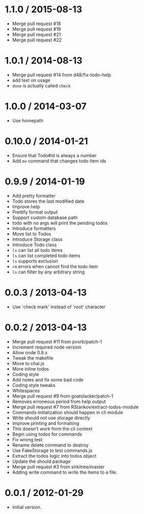 1.1.0 / 2015-08-13
==================

  * Merge pull request #18
  * Merge pull request #19
  * Merge pull request #21
  * Merge pull request #22

1.0.1 / 2014-08-13
==================

  * Merge pull request #14 from d48/fix-todo-help
  * add text on usage
  * `done` is actually called `check`

1.0.0 / 2014-03-07
==================

  * Use homepath

0.10.0 / 2014-01-21
==================

  * Ensure that Todo#id is always a number
  * Add `mv` command that changes todo item ids

0.9.9 / 2014-01-19
==================

  * Add pretty formatter
  * Todo stores the last modified date
  * Improve help
  * Prettify format output
  * Support custom database path
  * todo with no args will print the pending todos
  * Introduce formatters
  * Move list to Todos
  * Introduce Storage class
  * Introduce Todo class
  * `ls` can list all todo items
  * `ls` can list completed todo items
  * `ls` supports exclusion
  * `rm` errors when cannot find the todo item
  * `ls` can filter by any arbitrary string

0.0.3 / 2013-04-13
==================

  * Use 'check mark' instead of 'root' character

0.0.2 / 2013-04-13
==================

  * Merge pull request #11 from pvorb/patch-1
  * Increment required node version
  * Allow node 0.8.x
  * Tweak the makefile
  * Move to chai.js
  * More inline todos
  * Coding style
  * Add notes and fix some bad code
  * Coding style tweaks
  * Whitespaces
  * Merge pull request #9 from goatslacker/patch-1
  * Removes erroneous period from help output
  * Merge pull request #7 from RStankov/extract-todos-module
  * Commands initialization should happen in cli module
  * Write should not use storage directly
  * Improve printing and formatting
  * This doesn't work from the cli context
  * Begin using todos for commands
  * Fix wrong test
  * Rename delete command to destroy
  * Use FakeStorage to test commands.js
  * Extract the todos logic into todos object
  * Update the should package
  * Merge pull request #3 from sirkitree/master
  * Adding write command to write the items to a file.

0.0.1 / 2012-01-29
==================

  * Initial version.
